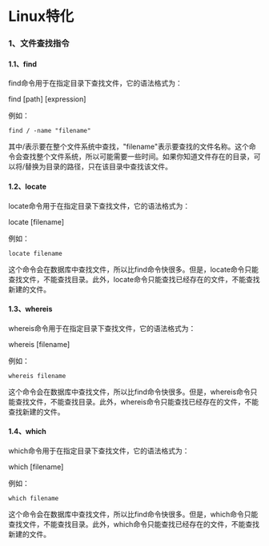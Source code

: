 # Linux特化

### 1、文件查找指令

#### 1.1、find

find命令用于在指定目录下查找文件，它的语法格式为：

find [path] [expression]

例如：

```shell
find / -name "filename"
```

其中/表示要在整个文件系统中查找，"filename"表示要查找的文件名称。这个命令会查找整个文件系统，所以可能需要一些时间。如果你知道文件存在的目录，可以将/替换为目录的路径，只在该目录中查找该文件。

#### 1.2、locate

locate命令用于在指定目录下查找文件，它的语法格式为：

locate [filename]

例如：

```shell
locate filename
```

这个命令会在数据库中查找文件，所以比find命令快很多。但是，locate命令只能查找文件，不能查找目录。此外，locate命令只能查找已经存在的文件，不能查找新建的文件。

#### 1.3、whereis

whereis命令用于在指定目录下查找文件，它的语法格式为：

whereis [filename]

例如：

```shell
whereis filename
```

这个命令会在数据库中查找文件，所以比find命令快很多。但是，whereis命令只能查找文件，不能查找目录。此外，whereis命令只能查找已经存在的文件，不能查找新建的文件。

#### 1.4、which

which命令用于在指定目录下查找文件，它的语法格式为：

which [filename]

例如：

```shell
which filename
```

这个命令会在数据库中查找文件，所以比find命令快很多。但是，which命令只能查找文件，不能查找目录。此外，which命令只能查找已经存在的文件，不能查找新建的文件。

